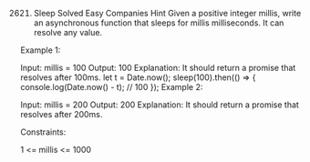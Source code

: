2621. Sleep
Solved
Easy
Companies
Hint
Given a positive integer millis, write an asynchronous function that sleeps for millis milliseconds. It can resolve any value.

 

Example 1:

Input: millis = 100
Output: 100
Explanation: It should return a promise that resolves after 100ms.
let t = Date.now();
sleep(100).then(() => {
  console.log(Date.now() - t); // 100
});
Example 2:

Input: millis = 200
Output: 200
Explanation: It should return a promise that resolves after 200ms.
 

Constraints:

1 <= millis <= 1000
